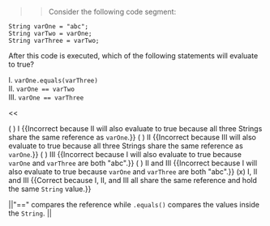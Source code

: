 >>Consider the following code segment:

```
String varOne = "abc";
String varTwo = varOne;
String varThree = varTwo;
```

<p>After this code is executed, which of the following statements will evaluate to true?</p>
<p>I.   <code>varOne.equals(varThree)</code><br/>
II.  <code>varOne == varTwo</code><br/>
III. <code>varOne == varThree</code> </p><<

( ) I {{Incorrect because II will also evaluate to true because all three Strings share the same reference as <code>varOne</code>.}}
( ) II {{Incorrect because III will also evaluate to true because all three Strings share the same reference as <code>varOne</code>.}}
( ) III {{Incorrect because I will also evaluate to true because <code>varOne</code> and <code>varThree</code> are both "abc".}}
( ) II and III {{Incorrect because I will also evaluate to true because <code>varOne</code> and <code>varThree</code> are both "abc".}}
(x) I, II and III {{Correct because I, II, and III all share the same reference and hold the same <code>String</code> value.}}

||"==" compares the reference while <code>.equals()</code> compares the values inside the <code>String</code>. ||

